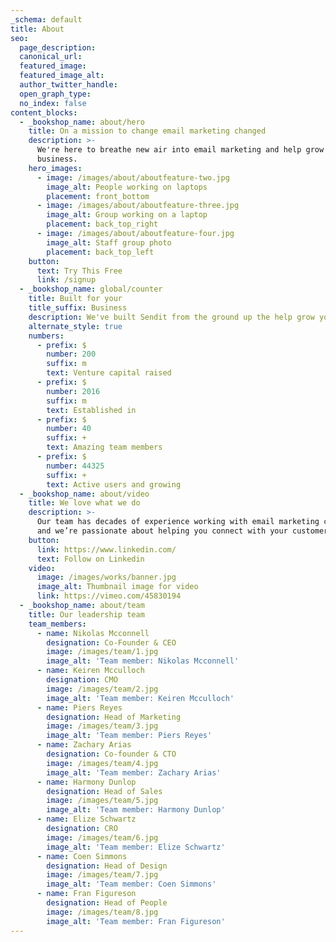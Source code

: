 ```yaml
---
_schema: default
title: About
seo:
  page_description:
  canonical_url:
  featured_image:
  featured_image_alt:
  author_twitter_handle:
  open_graph_type:
  no_index: false
content_blocks:
  - _bookshop_name: about/hero
    title: On a mission to change email marketing changed
    description: >-
      We're here to breathe new air into email marketing and help grow your
      business.
    hero_images:
      - image: /images/about/aboutfeature-two.jpg
        image_alt: People working on laptops
        placement: front_bottom
      - image: /images/about/aboutfeature-three.jpg
        image_alt: Group working on a laptop
        placement: back_top_right
      - image: /images/about/aboutfeature-four.jpg
        image_alt: Staff group photo
        placement: back_top_left
    button:
      text: Try This Free
      link: /signup
  - _bookshop_name: global/counter
    title: Built for your
    title_suffix: Business
    description: We've built Sendit from the ground up the help grow your business faster.
    alternate_style: true
    numbers:
      - prefix: $
        number: 200
        suffix: m
        text: Venture capital raised
      - prefix: $
        number: 2016
        suffix: m
        text: Established in
      - prefix: $
        number: 40
        suffix: +
        text: Amazing team members
      - prefix: $
        number: 44325
        suffix: +
        text: Active users and growing
  - _bookshop_name: about/video
    title: We love what we do
    description: >-
      Our team has decades of experience working with email marketing campaigns
      and we’re passionate about helping you connect with your customers.
    button:
      link: https://www.linkedin.com/
      text: Follow on Linkedin
    video:
      image: /images/works/banner.jpg
      image_alt: Thumbnail image for video
      link: https://vimeo.com/45830194
  - _bookshop_name: about/team
    title: Our leadership team
    team_members:
      - name: Nikolas Mcconnell
        designation: Co-Founder & CEO
        image: /images/team/1.jpg
        image_alt: 'Team member: Nikolas Mcconnell'
      - name: Keiren Mcculloch
        designation: CMO
        image: /images/team/2.jpg
        image_alt: 'Team member: Keiren Mcculloch'
      - name: Piers Reyes
        designation: Head of Marketing
        image: /images/team/3.jpg
        image_alt: 'Team member: Piers Reyes'
      - name: Zachary Arias
        designation: Co-founder & CTO
        image: /images/team/4.jpg
        image_alt: 'Team member: Zachary Arias'
      - name: Harmony Dunlop
        designation: Head of Sales
        image: /images/team/5.jpg
        image_alt: 'Team member: Harmony Dunlop'
      - name: Elize Schwartz
        designation: CRO
        image: /images/team/6.jpg
        image_alt: 'Team member: Elize Schwartz'
      - name: Coen Simmons
        designation: Head of Design
        image: /images/team/7.jpg
        image_alt: 'Team member: Coen Simmons'
      - name: Fran Figureson
        designation: Head of People
        image: /images/team/8.jpg
        image_alt: 'Team member: Fran Figureson'
---
```

